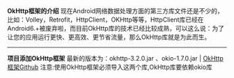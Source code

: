 **OkHttp框架的介绍**
现在Android网络数据处理方面的第三方库文件还是不少的，比如：Volley，Retrofit，HttpClient，OKHttp等等，HttpClient库已经在Android6.+被废弃啦，而目前OkHttp库的技术已经比较成熟，可以这么说：为了让您的应用运行更快、更高效、更节省流量，那么OkHttp库就是为此而生。
___
**项目添加OkHttp框架**
最新的版本为：okhttp-3.2.0.jar 、okio-1.7.0.jar   |  [OkHttp框架Github](https://github.com/square/okhttp/pull/2082)
注意:使用OkHttp框架必须导入这两个库,OkHttp库要依赖okio库
